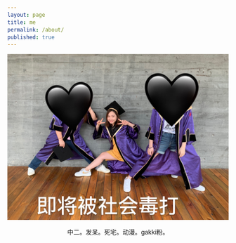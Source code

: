 ```yaml
---
layout: page
title: me
permalink: /about/
published: true
---
```

  
![](assets/img/IMG_9436.jpg)

<center>中二。发呆。死宅。动漫。gakki粉。</center>

